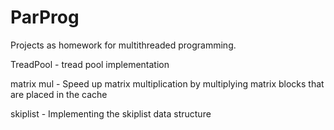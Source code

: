 # ParProg

Projects as homework for multithreaded programming.

TreadPool - tread pool implementation

matrix mul - Speed up matrix multiplication by multiplying matrix blocks that are placed in the cache

skiplist - Implementing the skiplist data structure
